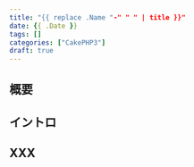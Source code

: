 ```yaml
---
title: "{{ replace .Name "-" " " | title }}"
date: {{ .Date }}
tags: []
categories: ["CakePHP3"]
draft: true
---
```

## 概要

## イントロ

## XXX